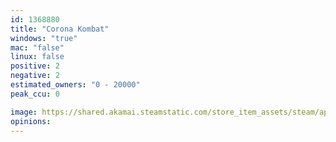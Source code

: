 ```yaml
---
id: 1368880
title: "Corona Kombat"
windows: "true"
mac: "false"
linux: false
positive: 2
negative: 2
estimated_owners: "0 - 20000"
peak_ccu: 0

image: https://shared.akamai.steamstatic.com/store_item_assets/steam/apps/1368880/header.jpg?t=1613506396
opinions:
---
```

